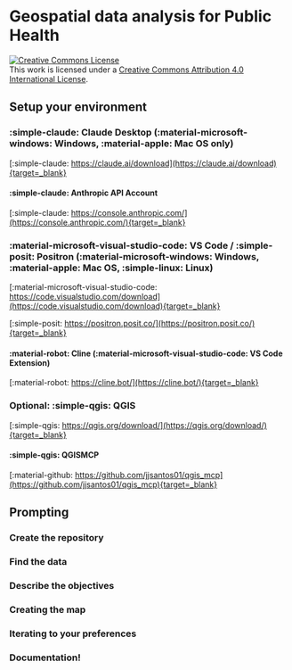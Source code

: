 # Geospatial data analysis for Public Health

<a rel="license" href="http://creativecommons.org/licenses/by/4.0/"><img alt="Creative Commons License" style="border-width:0" src="https://i.creativecommons.org/l/by/4.0/88x31.png" /></a><br />This work is licensed under a <a rel="license" href="http://creativecommons.org/licenses/by/4.0/">Creative Commons Attribution 4.0 International License</a>.

## Setup your environment

### :simple-claude: Claude Desktop (:material-microsoft-windows: Windows, :material-apple: Mac OS only)

[:simple-claude: https://claude.ai/download](https://claude.ai/download){target=_blank}

#### :simple-claude: Anthropic API Account

[:simple-claude: https://console.anthropic.com/](https://console.anthropic.com/){target=_blank}

### :material-microsoft-visual-studio-code: VS Code / :simple-posit: Positron (:material-microsoft-windows: Windows, :material-apple: Mac OS, :simple-linux: Linux)

[:material-microsoft-visual-studio-code: https://code.visualstudio.com/download](https://code.visualstudio.com/download){target=_blank}

[:simple-posit: https://positron.posit.co/](https://positron.posit.co/){target=_blank}

#### :material-robot: Cline (:material-microsoft-visual-studio-code: VS Code Extension)

[:material-robot: https://cline.bot/](https://cline.bot/){target=_blank}

### Optional: :simple-qgis: QGIS

[:simple-qgis: https://qgis.org/download/](https://qgis.org/download/){target=_blank}

#### :simple-qgis: QGISMCP

[:material-github: https://github.com/jjsantos01/qgis_mcp](https://github.com/jjsantos01/qgis_mcp){target=_blank}

## Prompting

### Create the repository


### Find the data


### Describe the objectives


### Creating the map


### Iterating to your preferences


### Documentation!